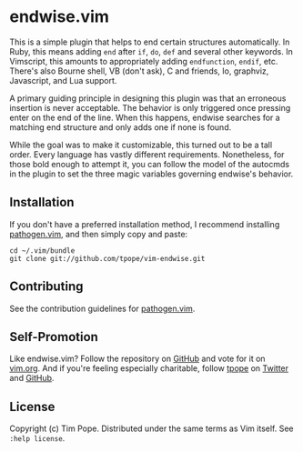 endwise.vim
===========

This is a simple plugin that helps to end certain structures
automatically.  In Ruby, this means adding `end` after `if`, `do`, `def`
and several other keywords. In Vimscript, this amounts to appropriately
adding `endfunction`, `endif`, etc.  There's also Bourne shell, VB
(don't ask), C and friends, Io, graphviz, Javascript, and Lua support.

A primary guiding principle in designing this plugin was that an
erroneous insertion is never acceptable.  The behavior is only triggered
once pressing enter on the end of the line.  When this happens, endwise
searches for a matching end structure and only adds one if none is
found.

While the goal was to make it customizable, this turned out to be a tall
order.  Every language has vastly different requirements.  Nonetheless,
for those bold enough to attempt it, you can follow the model of the
autocmds in the plugin to set the three magic variables governing
endwise's behavior.

Installation
------------

If you don't have a preferred installation method, I recommend
installing [pathogen.vim](https://github.com/tpope/vim-pathogen), and
then simply copy and paste:

    cd ~/.vim/bundle
    git clone git://github.com/tpope/vim-endwise.git

Contributing
------------

See the contribution guidelines for
[pathogen.vim](https://github.com/tpope/vim-pathogen#readme).

Self-Promotion
--------------

Like endwise.vim? Follow the repository on
[GitHub](https://github.com/tpope/vim-endwise) and vote for it on
[vim.org](http://www.vim.org/scripts/script.php?script_id=2386).  And if
you're feeling especially charitable, follow [tpope](http://tpo.pe/) on
[Twitter](http://twitter.com/tpope) and
[GitHub](https://github.com/tpope).

License
-------

Copyright (c) Tim Pope.  Distributed under the same terms as Vim itself.
See `:help license`.
